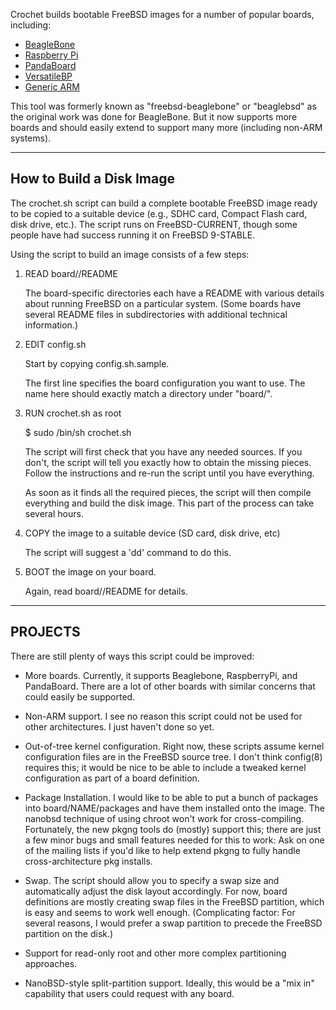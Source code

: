 Crochet builds bootable FreeBSD images for a number of popular
boards, including:

* <a href="tree/master/board/BeagleBone/">BeagleBone</a>
* <a href="tree/master/board/RaspberryPi/">Raspberry Pi</a>
* <a href="tree/master/board/PandaBoard/">PandaBoard</a>
* <a href="tree/master/board/VersatilePB/">VersatileBP</a>
* <a href="tree/master/board/BeagleBonePlusRaspberryPi/">Generic ARM</a>

This tool was formerly known as "freebsd-beaglebone" or
"beaglebsd" as the original work was done for BeagleBone.
But it now supports more boards and should easily extend
to support many more (including non-ARM systems).

***********************************************************

How to Build a Disk Image
-------------------------

The crochet.sh script can build a complete bootable
FreeBSD image ready to be copied to a suitable device
(e.g., SDHC card, Compact Flash card, disk drive, etc.).
The script runs on FreeBSD-CURRENT, though some people
have had success running it on FreeBSD 9-STABLE.

Using the script to build an image consists of a few steps:

1. READ board/<board-name>/README

   The board-specific directories each have a README
   with various details about running FreeBSD on a particular
   system.  (Some boards have several README files in
   subdirectories with additional technical information.)

2. EDIT config.sh

   Start by copying config.sh.sample.

   The first line specifies the board configuration you
   want to use.  The name here should exactly match a
   directory under "board/".

3. RUN crochet.sh as root

   $ sudo /bin/sh crochet.sh

   The script will first check that you have any needed sources.
   If you don't, the script will tell you exactly how to obtain the
   missing pieces.  Follow the instructions and re-run the script
   until you have everything.

   As soon as it finds all the required pieces, the script will then
   compile everything and build the disk image.  This part of the
   process can take several hours.

4. COPY the image to a suitable device (SD card, disk drive, etc)

   The script will suggest a 'dd' command to do this.

5. BOOT the image on your board.

   Again, read board/<board-name>/README for details.

***********************************************************

PROJECTS
------------

There are still plenty of ways this script could
be improved:

* More boards.  Currently, it supports Beaglebone, RaspberryPi, and
  PandaBoard.  There are a lot of other boards with similar concerns
  that could easily be supported.

* Non-ARM support.  I see no reason this script could not be used for
  other architectures.  I just haven't done so yet.

* Out-of-tree kernel configuration.  Right now, these scripts assume
  kernel configuration files are in the FreeBSD source tree.  I don't
  think config(8) requires this; it would be nice to be able to
  include a tweaked kernel configuration as part of a board
  definition.

* Package Installation.  I would like to be able to put a bunch of
  packages into board/NAME/packages and have them installed onto the
  image.  The nanobsd technique of using chroot won't work for
  cross-compiling.  Fortunately, the new pkgng tools do (mostly)
  support this; there are just a few minor bugs and small features
  needed for this to work: Ask on one of the mailing lists if you'd
  like to help extend pkgng to fully handle cross-architecture pkg
  installs.

* Swap.  The script should allow you to specify a swap size and
  automatically adjust the disk layout accordingly.  For now, board
  definitions are mostly creating swap files in the FreeBSD
  partition, which is easy and seems to work well enough.
  (Complicating factor: For several reasons, I would prefer a swap
  partition to precede the FreeBSD partition on the disk.)

* Support for read-only root and other more complex partitioning
  approaches.

* NanoBSD-style split-partition support.  Ideally, this would be a
  "mix in" capability that users could request with any board.
